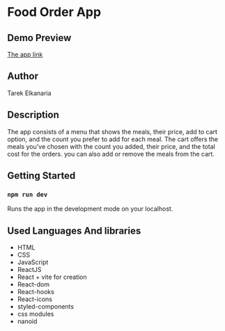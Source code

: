 # Food Order App   

## Demo Preview   
[The app link](https://food-order-elkanaria.netlify.app/)

## Author

Tarek Elkanaria

## Description

The app consists of a menu that shows the meals, their price, add to cart option, and the count you prefer to add for each meal. The cart offers the meals you've chosen with the count you added, their price, and the total cost for the orders. you can also add or remove the meals from the cart.

## Getting Started

### `npm run dev`

Runs the app in the development mode on your localhost.

## Used Languages And libraries

- HTML
- CSS
- JavaScript
- ReactJS
- React + vite for creation
- React-dom
- React-hooks
- React-icons
- styled-components
- css modules
- nanoid
